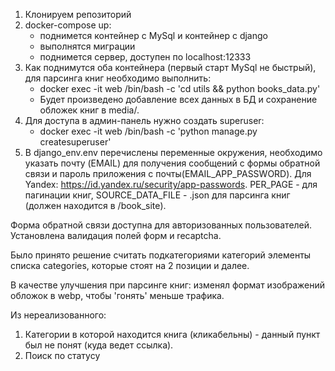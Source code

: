 1. Клонируем репозиторий
2. docker-compose up:
     - поднимется контейнер с MySql и контейнер с django
     - выполнятся миграции
     - поднимется сервер, доступен по localhost:12333
3. Как поднимутся оба контейнера (первый старт MySql не быстрый), для парсинга книг необходимо выполнить:
     - docker exec -it web /bin/bash -c 'cd utils && python books_data.py'
     - Будет произведено добавление всех данных в БД и сохранение обложек книг в media/.
4. Для доступа в админ-панель нужно создать superuser:
     - docker exec -it web /bin/bash -c 'python manage.py createsuperuser'
5. В django_env.env перечислены переменные окружения, необходимо указать почту (EMAIL) для получения сообщений с формы обратной связи
   и пароль приложения с почты(EMAIL_APP_PASSWORD). Для Yandex: https://id.yandex.ru/security/app-passwords.
   PER_PAGE - для пагинации книг, SOURCE_DATA_FILE - .json для парсинга книг (должен находится в /book_site).

Форма обратной связи доступна для авторизованных пользователей. Установлена валидация полей форм и recaptcha.

Было принято решение считать подкатегориями категорий элементы списка categories, которые стоят на 2 позиции и далее.

В качестве улучшения при парсинге книг: изменял формат изображений обложок в webp, чтобы 'гонять' меньше трафика.

Из нереализованного:
   1. Категории в которой находится книга (кликабельны) - данный пункт был не понят (куда ведет ссылка).
   2. Поиск по статусу
